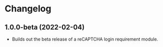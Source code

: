 # Changelog

## 1.0.0-beta (2022-02-04)

- Builds out the beta release of a reCAPTCHA login requirement module.
